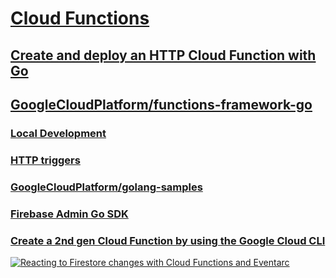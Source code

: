# [Cloud Functions](https://cloud.google.com/functions/docs)

## [Create and deploy an HTTP Cloud Function with Go](https://cloud.google.com/functions/docs/create-deploy-http-go)

## [GoogleCloudPlatform/functions-framework-go](https://github.com/GoogleCloudPlatform/functions-framework-go)

### [Local Development](https://cloud.google.com/functions/docs/running/overview)

### [HTTP triggers](https://cloud.google.com/functions/docs/calling/http)

### [GoogleCloudPlatform/golang-samples](https://github.com/GoogleCloudPlatform/golang-samples/tree/cd0c8380d49b4089587db406752c5001317978ce/functions/functionsv2)

### [Firebase Admin Go SDK](https://pkg.go.dev/firebase.google.com/go)

### [Create a 2nd gen Cloud Function by using the Google Cloud CLI](https://cloud.google.com/functions/docs/create-deploy-gcloud)

[![Reacting to Firestore changes with Cloud Functions and Eventarc](https://i.ytimg.com/vi_webp/0PK53ndn3Lc/sddefault.webp)](https://www.youtube.com/watch?v=0PK53ndn3Lc)
